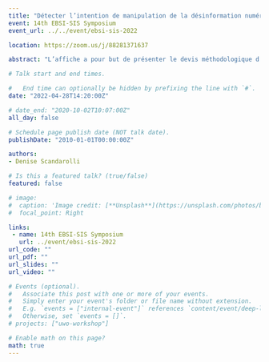 ```yaml
---
title: "Détecter l’intention de manipulation de la désinformation numérique"
event: 14th EBSI-SIS Symposium
event_url: ../../event/ebsi-sis-2022

location: https://zoom.us/j/88281371637

abstract: "L’affiche a pour but de présenter le devis méthodologique d’un projet recherche portant sur la détection automatique de la désinformation numérique. Ancrée dans la méthode de la fouille de textes, cette étude a deux objectifs spécifiques: 1. Comprendre les caractéristiques textuelles de la désinformation numérique, en mettant en évidence le rôle des éléments culturels de la manipulation d’opinion dans l’élaboration, la diffusion et le partage de ce type de contenu; 2. Développer une approche technique basée sur l’opérationnalisation des singularités culturelles de la manipulation de l’information et de l’opinion, permettant d’assister la détection de la désinformation dans l’environnement numérique à l’aide d’algorithmes d’intelligence artificielle et d’apprentissage automatique. Les deux hypothèses initiales considèrent que la notion opérationnelle de manipulation permet le développement d’un système de détection automatique plus efficace de la désinformation numérique; et aussi, que la prise en compte des enjeux culturels et linguistiques d’une société permet une meilleure compréhension et reconnaissance de la désinformation numérique, offrant des éléments plus cohérents pour la détection automatique. Nous présenterons donc les principales discussions qui constituent la conception méthodologique de la recherche relativement aux questions, aux sources, à la collecte de données, à la formation et au traitement du corpus, ainsi que ses forces et faiblesses pour traiter le sujet et les objectifs de cette étude."

# Talk start and end times.

#   End time can optionally be hidden by prefixing the line with `#`.
date: "2022-04-28T14:20:00Z"

# date_end: "2020-10-02T10:07:00Z"
all_day: false

# Schedule page publish date (NOT talk date).
publishDate: "2010-01-01T00:00:00Z"

authors:
- Denise Scandarolli

# Is this a featured talk? (true/false)
featured: false

# image:
#  caption: 'Image credit: [**Unsplash**](https://unsplash.com/photos/bzdhc5b3Bxs)'
#  focal_point: Right

links:
 - name: 14th EBSI-SIS Symposium
   url: ../event/ebsi-sis-2022
url_code: ""
url_pdf: ""
url_slides: ""
url_video: ""

# Events (optional).
#   Associate this post with one or more of your events.
#   Simply enter your event's folder or file name without extension.
#   E.g. `events = ["internal-event"]` references `content/event/deep-learning/index.md`.
#   Otherwise, set `events = []`.
# projects: ["uwo-workshop"]

# Enable math on this page?
math: true
---
```

